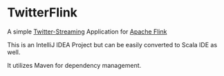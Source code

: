 # TwitterFlink

A simple <a href="http://blog.brakmic.com/stream-processing-with-apache-flink/" target="_blank">Twitter-Streaming</a> Application for <a href="http://flink.apache.org/" target="_blank">Apache Flink</a>

This is an IntelliJ IDEA Project but can be easily converted to Scala IDE as well.

It utilizes Maven for dependency management.

